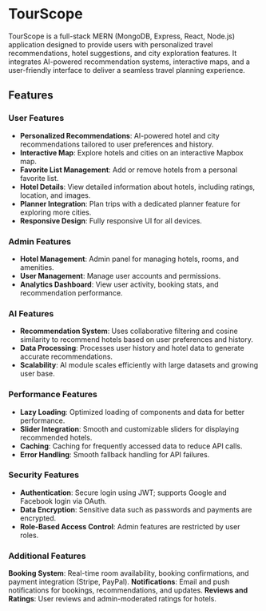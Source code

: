 # TourScope

TourScope is a full-stack MERN (MongoDB, Express, React, Node.js) application designed to provide users with personalized travel recommendations, hotel suggestions, and city exploration features. It integrates AI-powered recommendation systems, interactive maps, and a user-friendly interface to deliver a seamless travel planning experience.

## Features

### User Features
- **Personalized Recommendations**: AI-powered hotel and city recommendations tailored to user preferences and history.
- **Interactive Map**: Explore hotels and cities on an interactive Mapbox map.
- **Favorite List Management**: Add or remove hotels from a personal favorite list.
- **Hotel Details**: View detailed information about hotels, including ratings, location, and images.
- **Planner Integration**: Plan trips with a dedicated planner feature for exploring more cities.
- **Responsive Design**: Fully responsive UI for all devices.

### Admin Features
- **Hotel Management**: Admin panel for managing hotels, rooms, and amenities.
- **User Management**: Manage user accounts and permissions.
- **Analytics Dashboard**: View user activity, booking stats, and recommendation performance.

### AI Features
- **Recommendation System**: Uses collaborative filtering and cosine similarity to recommend hotels based on user preferences and history.
- **Data Processing**: Processes user history and hotel data to generate accurate recommendations.
- **Scalability**: AI module scales efficiently with large datasets and growing user base.

### Performance Features
- **Lazy Loading**: Optimized loading of components and data for better performance.
- **Slider Integration**: Smooth and customizable sliders for displaying recommended hotels.
- **Caching**: Caching for frequently accessed data to reduce API calls.
- **Error Handling**: Smooth fallback handling for API failures.
  
### Security Features
- **Authentication**: Secure login using JWT; supports Google and Facebook login via OAuth.
- **Data Encryption**: Sensitive data such as passwords and payments are encrypted.
- **Role-Based Access Control**: Admin features are restricted by user roles.

### Additional Features
**Booking System**: Real-time room availability, booking confirmations, and payment integration (Stripe, PayPal).
**Notifications**: Email and push notifications for bookings, recommendations, and updates.
**Reviews and Ratings**: User reviews and admin-moderated ratings for hotels.
